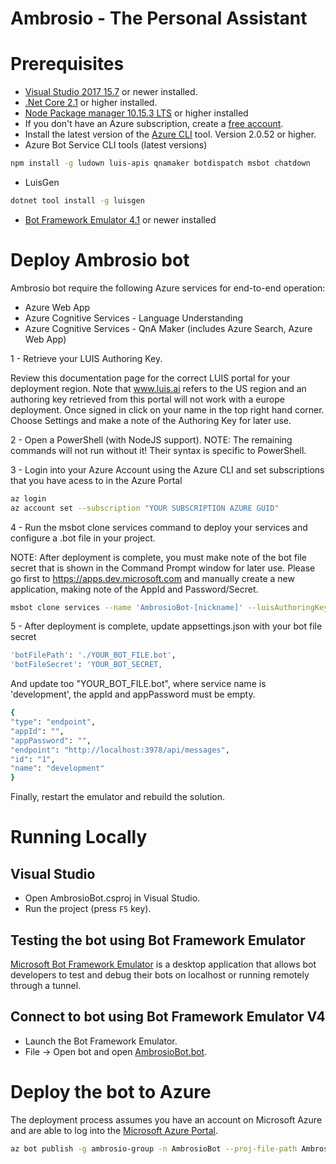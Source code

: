 # Ambrosio - The Personal Assistant

# Prerequisites
- [Visual Studio 2017 15.7][2] or newer installed.
- [.Net Core 2.1][3] or higher installed.  
- [Node Package manager 10.15.3 LTS][12] or higher installed
- If you don't have an Azure subscription, create a [free account][10].
- Install the latest version of the [Azure CLI][11] tool. Version 2.0.52 or higher.
- Azure Bot Service CLI tools (latest versions)
```bash
npm install -g ludown luis-apis qnamaker botdispatch msbot chatdown
```
- LuisGen
```bash
dotnet tool install -g luisgen 
```
    
- [Bot Framework Emulator 4.1][6] or newer installed

# Deploy Ambrosio bot
Ambrosio bot require the following Azure services for end-to-end operation:

- Azure Web App
- Azure Cognitive Services - Language Understanding
- Azure Cognitive Services - QnA Maker (includes Azure Search, Azure Web App)

1 - Retrieve your LUIS Authoring Key.

Review this documentation page for the correct LUIS portal for your deployment region. 
Note that www.luis.ai refers to the US region and an authoring key retrieved from this portal will not work with a europe deployment.
Once signed in click on your name in the top right hand corner.
Choose Settings and make a note of the Authoring Key for later use.

2 - Open a PowerShell (with NodeJS support). NOTE: The remaining commands will not run without it! Their syntax is specific to PowerShell.

3 - Login into your Azure Account using the Azure CLI and set subscriptions that you have acess to in the Azure Portal
```bash
az login
az account set --subscription "YOUR SUBSCRIPTION AZURE GUID"
```
4 - Run the msbot clone services command to deploy your services and configure a .bot file in your project. 

NOTE: After deployment is complete, you must make note of the bot file secret that is shown in the Command Prompt window for later use.
Please go first to https://apps.dev.microsoft.com and manually create a new application, 
making note of the AppId and Password/Secret.
```bash
msbot clone services --name 'AmbrosioBot-[nickname]' --luisAuthoringKey 'LUIS_AUTHORING_KEY' --folder 'DeploymentScripts\en' --location 'westeurope' --% --appSecret 'APP_PASSWORD_SECRET' --appId APP_ID
```

5 - After deployment is complete, update appsettings.json with your bot file secret
```bash
'botFilePath': './YOUR_BOT_FILE.bot',
'botFileSecret': 'YOUR_BOT_SECRET,
```
And update too "YOUR_BOT_FILE.bot", where service name is 'development', the appId and appPassword must be empty. 
```bash
{
"type": "endpoint",
"appId": "",
"appPassword": "",
"endpoint": "http://localhost:3978/api/messages",
"id": "1",
"name": "development"
}
```
Finally, restart the emulator and rebuild the solution.
# Running Locally

## Visual Studio
- Open AmbrosioBot.csproj in Visual Studio.
- Run the project (press `F5` key).

## Testing the bot using Bot Framework Emulator
[Microsoft Bot Framework Emulator][5] is a desktop application that allows bot 
developers to test and debug their bots on localhost or running remotely through a tunnel.

## Connect to bot using Bot Framework Emulator **V4**
- Launch the Bot Framework Emulator.
- File -> Open bot and open [AmbrosioBot.bot](AmbrosioBot.bot).

# Deploy the bot to Azure

The deployment process assumes you have an account on Microsoft Azure and are able to log into the [Microsoft Azure Portal][60].
```bash
az bot publish -g ambrosio-group -n AmbrosioBot --proj-file-path AmbrosioBot.csproj --version v4
```

[1]: https://dev.botframework.com
[2]: https://docs.microsoft.com/en-us/visualstudio/releasenotes/vs2017-relnotes
[3]: https://dotnet.microsoft.com/download/dotnet-core/2.1
[5]: https://github.com/microsoft/botframework-emulator
[6]: https://aka.ms/botframeworkemulator
[10]: https://azure.microsoft.com/free/
[11]: https://docs.microsoft.com/cli/azure/install-azure-cli?view=azure-cli-latest
[12]: https://nodejs.org/en/
[60]: https://portal.azure.com
